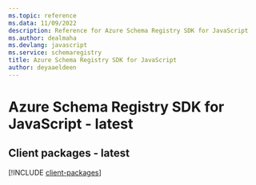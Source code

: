 ```yaml
---
ms.topic: reference
ms.data: 11/09/2022
description: Reference for Azure Schema Registry SDK for JavaScript
ms.author: dealmaha
ms.devlang: javascript
ms.service: schemaregistry
title: Azure Schema Registry SDK for JavaScript
author: deyaaeldeen
---
```

# Azure Schema Registry SDK for JavaScript - latest

## Client packages - latest
[!INCLUDE [client-packages](schema-registry-client-index.md)]